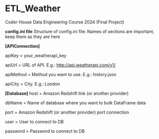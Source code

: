 # ETL_Weather
 Coder House Data Engineering Course 2024 (Final Project)

**config.ini file**
Structure of config.ini file:
Names of sections are important, keep them as they are here

__[APIConnection]__

apiKey = your_weatherapi_key

apiUrl = URL of API. E.g.: http://api.weatherapi.com/v1/

apiMethod = Method you want to use. E.g.: history.json

apiCity = City. E.g.: London

__[Database]__
host = Amazon Redshift link (or another provider)

dbName = Name of database where you want to bulk DataFrame data

port = Amazon Redshift (or another provider) port connection

user = User to connect to DB

password = Password to connect to DB

